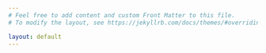 ```yaml
---
# Feel free to add content and custom Front Matter to this file.
# To modify the layout, see https://jekyllrb.com/docs/themes/#overriding-theme-defaults

layout: default
---
```


<head>
<script type="text/javascript">
  var postsHref = 
  [
  {% for post in site.posts %}
  "{{ post.url }}"
  {% unless forloop.last %},{% endunless %}
  {% endfor %}
  ];
  var postsCats = 
  [
  {% for post in site.posts %}
    [{% for cat in post.categories %}"{{ cat }}"{% unless forloop.last %},{% endunless %}{% endfor %}]
  {% unless forloop.last %},{% endunless %}
  {% endfor %}
  ];
  var postsScats = 
  [
  {% for post in site.posts %}
    [{% for scat in post.subcategories %}"{{ scat }}"{% unless forloop.last %},{% endunless %}{% endfor %}]
  {% unless forloop.last %},{% endunless %}
  {% endfor %}
  ];
</script>

<script type="text/javascript">
    function filteredIndices(category) {
        var fi = [];
        for (var i = 0; i < postsCats.length; i++) {
            if (postsCats[i].includes(category)) {
            fi.push(i)
            }
        }
        return fi;
    }

    function nextPost(category)
    {
        var randomIndexUsed = [];
        var counter = 0;
        var numberOfPosts = 1;

        while (counter < numberOfPosts)
        {
            console.log(2);
            var randomIndex;
            var postHref;
            var postTitle;
            var res = "";
            var fi = filteredIndices(category);
            randomIndex = fi[Math.floor(Math.random() * fi.length)];
            if (randomIndexUsed.indexOf(randomIndex) == "-1")
            {
                postHref = postsHref[randomIndex];
                randomIndexUsed.push(randomIndex);
                counter++;
                return postHref;
            }
        }
    } 
    window.location.assign(nextPost(window.location.hash.substr(1)).substr(1)+window.location.hash);
</script>
</head>